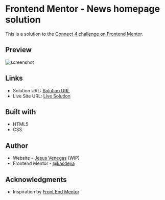 # Frontend Mentor - News homepage solution

This is a solution to the [Connect 4 challenge on Frontend Mentor](https://www.frontendmentor.io/challenges/connect-four-game-6G8QVH923s).

## Preview

![screenshot](./public/screenshot)

## Links

- Solution URL: [Solution URL](https://www.frontendmentor.io/solutions/my-ugly-solution-NnYHDx3LRq)
- Live Site URL: [Live Solution](https://connect-four-mocha.vercel.app/)

## Built with

- HTML5
- CSS

## Author

- Website - [Jesus Venegas](https://www.jesusvenegas.com) (WIP)
- Frontend Mentor - [@kasdeya](https://www.frontendmentor.io/profile/kasdeya)

## Acknowledgments

- Inspiration by [Front End Mentor](https://www.frontendmentor.io/)
